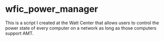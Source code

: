 # wfic_power_manager
This is a script I created at the Watt Center that allows users to control the power state of every computer on a network as long as those computers support AMT.
